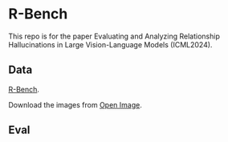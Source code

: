 # R-Bench
This repo is for the paper Evaluating and Analyzing Relationship Hallucinations in Large Vision-Language Models (ICML2024).

## Data
[R-Bench](https://drive.google.com/file/d/1MIFFhFWIMbk44yQGAxvd_0dM1dAnYEmu/view?usp=sharing).

Download the images from [Open Image](https://storage.googleapis.com/openimages/web/download_v7.html).

## Eval
